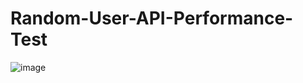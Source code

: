 # Random-User-API-Performance-Test

![image](https://user-images.githubusercontent.com/73609232/222891192-8a29c537-46a8-4a1e-b96a-adae0b273d2c.png)
